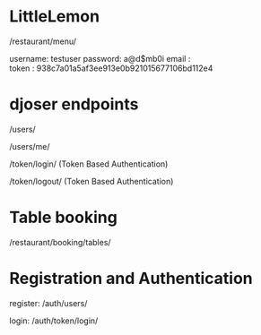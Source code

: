 # LittleLemon

/restaurant/menu/


username: testuser
password: a@d$mb0i
email :   
token :   938c7a01a5af3ee913e0b921015677106bd112e4

# djoser endpoints
/users/

/users/me/

/token/login/ (Token Based Authentication)

/token/logout/ (Token Based Authentication)

# Table booking 
/restaurant/booking/tables/

# Registration and Authentication
register: /auth/users/

login: /auth/token/login/



